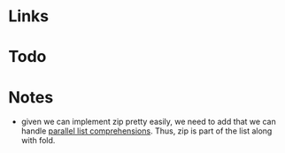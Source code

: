 # Links
# Todo
# Notes

* given we can implement zip pretty easily, we need to add that we can handle [parallel list comprehensions](https://downloads.haskell.org/~ghc/7.8.3/docs/html/users_guide/syntax-extns.html). Thus, zip is part of the list along with fold.
